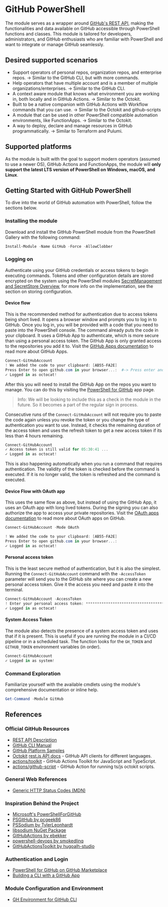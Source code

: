 # GitHub PowerShell

The module serves as a wrapper around [GitHub's REST API](https://docs.github.com/en/rest), making the functionalities and data available on GitHub
accessible through PowerShell functions and classes. This module is tailored for developers, administrators, and GitHub enthusiasts who are familiar
with PowerShell and want to integrate or manage GitHub seamlessly.

## Desired supported scenarios

- Support operators of personal repos, organization repos, and enterprise repos. -> Similar to the GitHub CLI, but with more commands.
- Help operators that have multiple account and is a member of multiple organizations/enterprises. -> Similar to the GitHub CLI.
- A context aware module that knows what environment you are working in, both locally and in GitHub Actions. -> Similar to the Octokit.
- Built to be a native companion with GitHub Actions with Workflow commands that you can use. -> Similar to the Octokit and github-scripts
- A module that can be used in other PowerShell compatible automation environments, like FunctionApps. -> Similar to the Octokit.
- A way to deploy, declare and manage resources in GitHub programmatically. -> Similar to Terraform and Pulumi.

## Supported platforms

As the module is built with the goal to support modern operators (assumed to use a newer OS), GitHub Actions and FunctionApps, the module
will **only support the latest LTS version of PowerShell on Windows, macOS, and Linux**.

## Getting Started with GitHub PowerShell

To dive into the world of GitHub automation with PowerShell, follow the sections below.

### Installing the module

Download and install the GitHub PowerShell module from the PowerShell Gallery with the following command:

```powershell
Install-Module -Name GitHub -Force -AllowClobber
```

### Logging on

Authenticate using your GitHub credentials or access tokens to begin executing commands. Tokens and other
configuration details are stored encrypted on the system using the PowerShell modules [SecretManagement and SecretStore Overview](https://learn.microsoft.com/en-us/powershell/utility-modules/secretmanagement/overview?view=ps-modules),
for more info on the implementation, see the section on storing configuration.

#### Device flow

This is the recommended method for authentication due to access tokens being short lived.
It opens a browser window and prompts you to log in to GitHub. Once you log in, you will be provided with
a code that you need to paste into the PowerShell console. The command already puts the code in your clipboard.
It uses a GitHub App to authenticate, which is more secure than using a personal access token. The GitHub App
is only granted access to the repositories you add it to. Visit the [GitHub Apps documentation](https://docs.github.com/en/developers/apps/about-apps)
to read more about GitHub Apps.

```powershell
Connect-GitHubAccount
! We added the code to your clipboard: [AB55-FA2E]
Press Enter to open github.com in your browser...:  #-> Press enter and paste the code in the browser window
✓ Logged in as octocat!
```

After this you will need to install the GitHub App on the repos you want to manage. You can do this by visiting the
[PowerShell for GitHub](https://github.com/apps/powershell-for-github) app page.

> Info: We will be looking to include this as a check in the module in the future. So it becomes a part of the regular sign in process.

Consecutive runs of the `Connect-GitHubAccount` will not require you to paste the code again unless you revoke the token
or you change the type of authentication you want to use. Instead, it checks the remaining duration of the access token and
uses the refresh token to get a new access token if its less than 4 hours remaining.

```powershell
Connect-GitHubAccount
✓ Access token is still valid for 05:30:41 ...
✓ Logged in as octocat!
```

This is also happening automatically when you run a command that requires authentication. The validity of the token is checked before the command is executed.
If it is no longer valid, the token is refreshed and the command is executed.

#### Device Flow with OAuth app

This uses the same flow as above, but instead of using the GitHub App, it uses an OAuth app with long lived tokens.
During the signing you can also authorize the app to access your private repositories.
Visit the [OAuth apps documentation](https://docs.github.com/en/developers/apps/about-apps) to read more about OAuth apps on GitHub.

```powershell
Connect-GitHubAccount -Mode OAuth

! We added the code to your clipboard: [AB55-FA2E]
Press Enter to open github.com in your browser...:
✓ Logged in as octocat!
```

#### Personal access token

This is the least secure method of authentication, but it is also the simplest. Running the `Connect-GitHubAccount` command
with the `-AccessToken` parameter will send you to the GitHub site where you can create a new personal access token.
Give it the access you need and paste it into the terminal.

```powershell
Connect-GitHubAccount -AccessToken
! Enter your personal access token: ****************************************
✓ Logged in as octocat!
```

#### System Access Token

The module also detects the presence of a system access token and uses that if it is present.
This is useful if you are running the module in a CI/CD pipeline or in a scheduled task.
The function looks for the `GH_TOKEN` and `GITHUB_TOKEN` environment variables (in order).

```powershell
Connect-GitHubAccount
✓ Logged in as system!
```

### Command Exploration

Familiarize yourself with the available cmdlets using the module's comprehensive documentation or inline help.

```powershell
Get-Command -Module GitHub
```

## References

### Official GitHub Resources

- [REST API Description](https://github.com/github/rest-api-description)
- [GitHub CLI Manual](https://cli.github.com/manual/)
- [GitHub Platform Samples](https://github.com/github/platform-samples)
- [Octokit](https://github.com/octokit) [rest.js API docs](https://octokit.github.io/rest.js/v20) - GitHub API clients for different languages.
- [actions/toolkit](https://github.com/actions/toolkit) - GitHub Actions Toolkit for JavaScript and TypeScript.
- [actions/github-script](https://github.com/actions/github-script) - GitHub Action for running ts/js octokit scripts.

### General Web References

- [Generic HTTP Status Codes (MDN)](https://developer.mozilla.org/en-US/docs/Web/HTTP/Status)

### Inspiration Behind the Project

- [Microsoft's PowerShellForGitHub](https://github.com/microsoft/PowerShellForGitHub)
- [PSGitHub by pcgeek86](https://github.com/pcgeek86/PSGitHub)
- [PSSodium by TylerLeonhardt](https://github.com/TylerLeonhardt/PSSodium)
- [libsodium NuGet Package](https://www.nuget.org/packages/Sodium.Core/)
- [GitHubActions by ebekker](https://github.com/ebekker/pwsh-github-action-tools)
- [powershell-devops by smokedlinq](https://github.com/smokedlinq/powershell-devops)
- [GitHubActionsToolkit by hugoalh-studio](https://github.com/hugoalh-studio/ghactions-toolkit-powershell)

### Authentication and Login

- [PowerShell for GitHub on GitHub Marketplace](https://github.com/apps/powershell-for-github)
- [Building a CLI with a GitHub App](https://docs.github.com/en/apps/creating-github-apps/writing-code-for-a-github-app/building-a-cli-with-a-github-app)

### Module Configuration and Environment

- [GH Environment for GitHub CLI](https://cli.github.com/manual/gh_help_environment)
